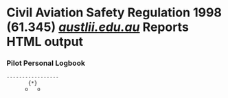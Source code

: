 # Civil Aviation Safety Regulation 1998 (61.345) [*austlii.edu.au*](http://www.austlii.edu.au/au/legis/cth/consol_reg/casr1998333/s61.345.html) Reports HTML output

### Pilot Personal Logbook

    -----------------
           {*}       
          o   o      
      
